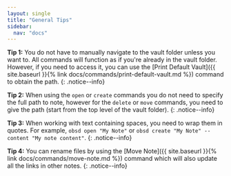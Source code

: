 ```yaml
---
layout: single
title: "General Tips"
sidebar:
  nav: "docs"
---
```


**Tip 1:** You do not have to manually navigate to the vault folder unless you want to. All commands will function as if you're already in the vault folder. However, if you need to access it, you can use the [Print Default Vault]({{ site.baseurl }}{% link docs/commands/print-default-vault.md %}) command to obtain the path.
{: .notice--info}

**Tip 2:** When using the `open` or `create` commands you do not need to specify the full path to note, however for the `delete` or `move` commands, you need to give the path (start from the top level of the vault folder).
{: .notice--info}

**Tip 3:** When working with text containing spaces, you need to wrap them in quotes. For example, `obsd open "My Note"` or `obsd create "My Note" --content "My note content"`.
{: .notice--info}

**Tip 4:** You can rename files by using the [Move Note]({{ site.baseurl }}{% link docs/commands/move-note.md %}) command which will also update all the links in other notes.
{: .notice--info}
